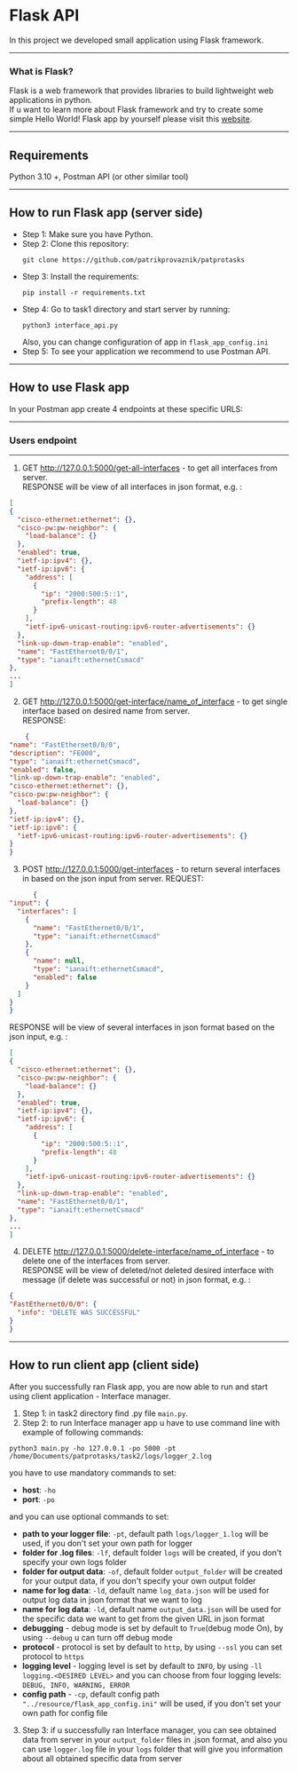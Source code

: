# Flask API

In this project we developed small application using Flask framework.
___

### What is Flask?

Flask is a web framework that provides libraries to build lightweight web applications in python.  
If u want to learn more about Flask framework and try to create some simple Hello World! Flask app by yourself please
visit this [website](https://www.educative.io/answers/how-to-create-a-hello-world-app-using-python-flask).
___

## Requirements

Python 3.10 +, Postman API (or other similar tool)
___

## How to run Flask app (server side)

* Step 1: Make sure you have Python.
* Step 2: Clone this repository:
  ```commandline
  git clone https://github.com/patrikprovaznik/patprotasks
  ```
* Step 3: Install the requirements:
  ```commandline
  pip install -r requirements.txt
  ```
* Step 4: Go to task1 directory and start server by running:
  ```commandline
  python3 interface_api.py
  ```
  Also, you can change configuration of app in `flask_app_config.ini`
* Step 5: To see your application we recommend to use Postman API.

___

## How to use Flask app

In your Postman app create 4 endpoints at these specific URLS:
***

### Users endpoint

***

1. GET <http://127.0.0.1:5000/get-all-interfaces> - to get all interfaces from server.  
   RESPONSE will be view of all interfaces in json format, e.g. :

  ```json
  [
  {
    "cisco-ethernet:ethernet": {},
    "cisco-pw:pw-neighbor": {
      "load-balance": {}
    },
    "enabled": true,
    "ietf-ip:ipv4": {},
    "ietf-ip:ipv6": {
      "address": [
        {
          "ip": "2000:500:5::1",
          "prefix-length": 48
        }
      ],
      "ietf-ipv6-unicast-routing:ipv6-router-advertisements": {}
    },
    "link-up-down-trap-enable": "enabled",
    "name": "FastEthernet0/0/1",
    "type": "ianaift:ethernetCsmacd"
  },
  ...
]
  ```

2. GET <http://127.0.0.1:5000/get-interface/name_of_interface> - to get single interface based on desired name from
   server.  
   RESPONSE:

  ```json
      {
  "name": "FastEthernet0/0/0",
  "description": "FE000",
  "type": "ianaift:ethernetCsmacd",
  "enabled": false,
  "link-up-down-trap-enable": "enabled",
  "cisco-ethernet:ethernet": {},
  "cisco-pw:pw-neighbor": {
    "load-balance": {}
  },
  "ietf-ip:ipv4": {},
  "ietf-ip:ipv6": {
    "ietf-ipv6-unicast-routing:ipv6-router-advertisements": {}
  }
}
  ```

3. POST <http://127.0.0.1:5000/get-interfaces> - to return several interfaces in based on the json input from server.
   REQUEST:

  ```json
        {
  "input": {
    "interfaces": [
      {
        "name": "FastEthernet0/0/1",
        "type": "ianaift:ethernetCsmacd"
      },
      {
        "name": null,
        "type": "ianaift:ethernetCsmacd",
        "enabled": false
      }
    ]
  }
}
  ```

RESPONSE will be view of several interfaces in json format based on the json input, e.g. :

  ```json
  [
  {
    "cisco-ethernet:ethernet": {},
    "cisco-pw:pw-neighbor": {
      "load-balance": {}
    },
    "enabled": true,
    "ietf-ip:ipv4": {},
    "ietf-ip:ipv6": {
      "address": [
        {
          "ip": "2000:500:5::1",
          "prefix-length": 48
        }
      ],
      "ietf-ipv6-unicast-routing:ipv6-router-advertisements": {}
    },
    "link-up-down-trap-enable": "enabled",
    "name": "FastEthernet0/0/1",
    "type": "ianaift:ethernetCsmacd"
  },
  ...
]
  ```

4. DELETE <http://127.0.0.1:5000/delete-interface/name_of_interface> - to delete one of the interfaces from server.  
   RESPONSE will be view of deleted/not deleted desired interface with message (if delete was successful or not) in json
   format, e.g. :

  ```json
  {
  "FastEthernet0/0/0": {
    "info": "DELETE WAS SUCCESSFUL"
  }
}
  ```

---

## How to run client app (client side)

After you successfully ran Flask app, you are now able to run and start using client application - Interface manager.

1. Step 1: in task2 directory find .py file `main.py`.
2. Step 2: to run Interface manager app u have to use command line with example of following commands:

  ```commandline
  python3 main.py -ho 127.0.0.1 -po 5000 -pt /home/Documents/patprotasks/task2/logs/logger_2.log
  ```

you have to use mandatory commands to set:

* **host**: `-ho`
* **port**: `-po`

and you can use optional commands to set:

* **path to your logger file**: `-pt`, default path `logs/logger_1.log` will be used, if you don't set your own path for
  logger
* **folder for .log files**: `-lf`, default folder `logs` will be created, if you don't specify your own
  logs folder
* **folder for output data**: `-of`, default folder `output_folder` will be created for your output data,
  if you don't specify your own output folder
* **name for log data**: `-ld`, default name `log_data.json` will be used for output log data in json format
  that we want to log
* **name for log data**: `-ld`, default name `output_data.json` will be used for the specific data we want to get
  from the given URL in json format
* **debugging** - debug mode is set by default to `True`(debug mode On), by using `--debug` u can turn off debug mode
* **protocol** - protocol is set by default to `http`, by using `--ssl` you can set protocol to `https`
* **logging level** - logging level is set by default to `INFO`, by using `-ll logging.<DESIRED LEVEL>` and you can
  choose from four logging levels: `DEBUG, INFO, WARNING, ERROR`
* **config path** - `-cp`, default config path `"../resource/flask_app_config.ini"` will be used, if you don't set your
  own path for config file

3. Step 3: if u successfully ran Interface manager, you can see obtained data from server in your `output_folder` files
   in .json format, and also you can use `logger.log` file in your `logs` folder that will give you information about
   all obtained specific data from server
